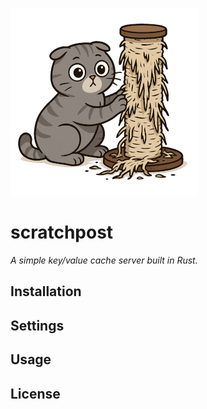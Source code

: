 ![a wide-eyed grey shorthair Scottish fold cat destroying a scratching post](scratchpost_logo.png "scratchpost")

# scratchpost

_A simple key/value cache server built in Rust._

## Installation

## Settings

## Usage

## License
